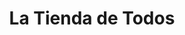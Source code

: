 ---
title: "La Tienda de Todos"
url: /san-pedro-sula/la-tienda-de-todos-3-avenida-so/
shop: Allgemein
---